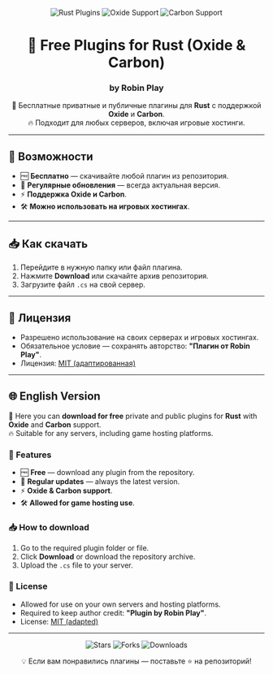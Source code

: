 <!-- Banner -->
<p align="center">
  <img src="https://img.shields.io/badge/Rust-Plugins-orange?style=for-the-badge&logo=rust" alt="Rust Plugins">
  <img src="https://img.shields.io/badge/Oxide-Supported-blue?style=for-the-badge" alt="Oxide Support">
  <img src="https://img.shields.io/badge/Carbon-Supported-green?style=for-the-badge" alt="Carbon Support">
</p>

<h1 align="center">🎯 Free Plugins for Rust (Oxide & Carbon)</h1>
<h3 align="center">by Robin Play</h3>

<p align="center">
📌 Бесплатные приватные и публичные плагины для <b>Rust</b> с поддержкой <b>Oxide</b> и <b>Carbon</b>.<br>
🔥 Подходит для любых серверов, включая игровые хостинги.
</p>

---

## 🚀 Возможности
- 🆓 **Бесплатно** — скачивайте любой плагин из репозитория.
- 🔄 **Регулярные обновления** — всегда актуальная версия.
- ⚡ **Поддержка Oxide и Carbon**.
- 🛠 **Можно использовать на игровых хостингах**.

---

## 📥 Как скачать
1. Перейдите в нужную папку или файл плагина.
2. Нажмите **Download** или скачайте архив репозитория.
3. Загрузите файл `.cs` на свой сервер.

---

## 📜 Лицензия
- Разрешено использование на своих серверах и игровых хостингах.
- Обязательное условие — сохранять авторство: **"Плагин от Robin Play"**.
- Лицензия: [MIT (адаптированная)](https://github.com/RobinPlay-2025/Free-Plugins/blob/main/LICENSE)

---

## 🌐 English Version

📌 Here you can **download for free** private and public plugins for **Rust** with **Oxide** and **Carbon** support.  
🔥 Suitable for any servers, including game hosting platforms.

### 🚀 Features
- 🆓 **Free** — download any plugin from the repository.
- 🔄 **Regular updates** — always the latest version.
- ⚡ **Oxide & Carbon support**.
- 🛠 **Allowed for game hosting use**.

### 📥 How to download
1. Go to the required plugin folder or file.
2. Click **Download** or download the repository archive.
3. Upload the `.cs` file to your server.

### 📜 License
- Allowed for use on your own servers and hosting platforms.
- Required to keep author credit: **"Plugin by Robin Play"**.
- License: [MIT (adapted)](https://github.com/RobinPlay-2025/Free-Plugins/blob/main/LICENSE)

---

<p align="center">
  <img src="https://img.shields.io/github/stars/RobinPlay-2025/Free-Plugins?style=for-the-badge" alt="Stars">
  <img src="https://img.shields.io/github/forks/RobinPlay-2025/Free-Plugins?style=for-the-badge" alt="Forks">
  <img src="https://img.shields.io/github/downloads/RobinPlay-2025/Free-Plugins/total?style=for-the-badge" alt="Downloads">
</p>

<p align="center">
  💡 Если вам понравились плагины — поставьте ⭐ на репозиторий!
</p>
